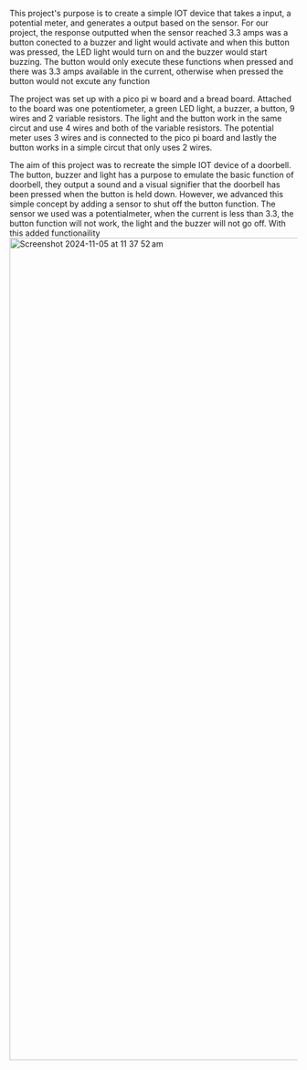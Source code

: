 This project's purpose is to create a simple IOT device that takes a input, a potential meter, and generates a output based on the sensor. For our project, the response outputted when the sensor reached 3.3 amps was a button conected to a buzzer and light would activate and when this button was pressed, the LED light would turn on and the buzzer would start buzzing. The button would only execute these functions when pressed and there was 3.3 amps available in the current, otherwise when pressed the button would not excute any function

The project was set up with a pico pi w board and a bread board. Attached to the board was one potentiometer, a green LED light, a buzzer, a button, 9 wires and 2 variable resistors. The light and the button work in the same circut and use 4 wires and both of the variable resistors. The potential meter uses 3 wires and is connected to the pico pi board and lastly the button works in a simple circut that only uses 2 wires. 

The aim of this project was to recreate the simple IOT device of a doorbell. The button, buzzer and light has a purpose to emulate the basic function of doorbell, they output a sound and a visual signifier that the doorbell has been pressed when the button is held down. However, we advanced this simple concept by adding a sensor to shut off the button function. The sensor we used was a potentialmeter, when the current is less than 3.3, the button function will not work, the light and the buzzer will not go off. With this added functionaility 
<img width="1440" alt="Screenshot 2024-11-05 at 11 37 52 am" src="https://github.com/user-attachments/assets/8ad3f048-ad6c-4d98-bf61-efdc72347169">
